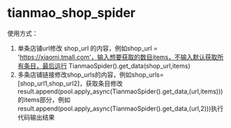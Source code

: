 # tianmao_shop_spider

使用方式：
1. 单条店铺url修改 shop_url 的内容，例如shop_url = 'https://xiaomi.tmall.com'，输入想要获取的数目items，不输入默认获取所有条目，最后运行
TianmaoSpider().get_data(shop_url,items)
2. 多条店铺链接修改shop_urls的内容，例如shop_urls=[shop_url1,shop_url2]，获取条目修改
 result.append(pool.apply_async(TianmaoSpider().get_data,(url,items)))
 的items部分，例如
 result.append(pool.apply_async(TianmaoSpider().get_data,(url,2)))执行代码输出结果

